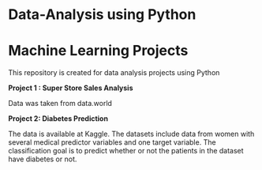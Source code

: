 # Data-Analysis using Python
# Machine Learning Projects

This repository is created for data analysis projects using Python

**Project 1 : Super Store Sales Analysis**

Data was taken from data.world

**Project 2: Diabetes Prediction**

The data is available at Kaggle. The datasets include data from women with several medical predictor variables and one target variable. The classification goal is to predict whether or not the patients in the dataset have diabetes or not.
